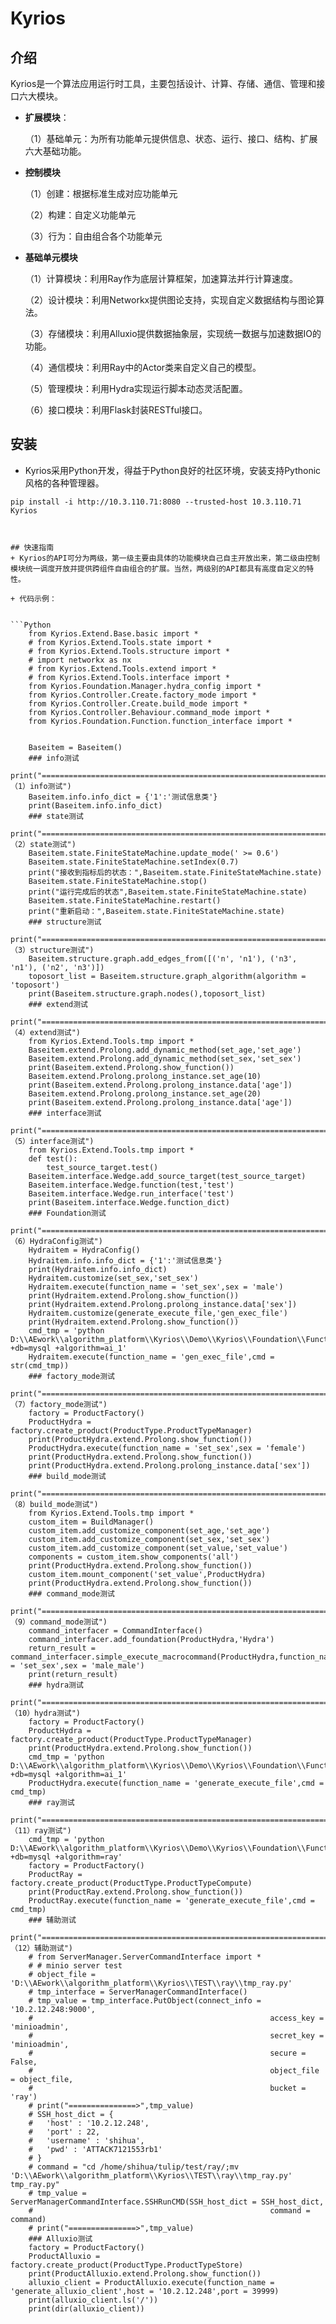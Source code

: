 # Kyrios
## 介绍
Kyrios是一个算法应用运行时工具，主要包括设计、计算、存储、通信、管理和接口六大模块。

+ **扩展模块**：

	（1）基础单元：为所有功能单元提供信息、状态、运行、接口、结构、扩展六大基础功能。

+ **控制模块**

	（1）创建：根据标准生成对应功能单元

	（2）构建：自定义功能单元
	
	（3）行为：自由组合各个功能单元

+ **基础单元模块**

	（1）计算模块：利用Ray作为底层计算框架，加速算法并行计算速度。

	（2）设计模块：利用Networkx提供图论支持，实现自定义数据结构与图论算法。

	（3）存储模块：利用Alluxio提供数据抽象层，实现统一数据与加速数据IO的功能。

	（4）通信模块：利用Ray中的Actor类来自定义自己的模型。

	（5）管理模块：利用Hydra实现运行脚本动态灵活配置。

	（6）接口模块：利用Flask封装RESTful接口。



## 安装
+ Kyrios采用Python开发，得益于Python良好的社区环境，安装支持Pythonic风格的各种管理器。
```
pip install -i http://10.3.110.71:8080 --trusted-host 10.3.110.71 Kyrios



## 快速指南
+ Kyrios的API可分为两级，第一级主要由具体的功能模块自己自主开放出来，第二级由控制模块统一调度开放并提供跨组件自由组合的扩展。当然，两级别的API都具有高度自定义的特性。

+ 代码示例：


```Python
	from Kyrios.Extend.Base.basic import *
	# from Kyrios.Extend.Tools.state import *
	# from Kyrios.Extend.Tools.structure import *
	# import networkx as nx
	# from Kyrios.Extend.Tools.extend import *
	# from Kyrios.Extend.Tools.interface import *
	from Kyrios.Foundation.Manager.hydra_config import *
	from Kyrios.Controller.Create.factory_mode import *
	from Kyrios.Controller.Create.build_mode import *
	from Kyrios.Controller.Behaviour.command_mode import *
	from Kyrios.Foundation.Function.function_interface import *


	Baseitem = Baseitem()
	### info测试
	print("======================================================================== （1）info测试")
	Baseitem.info.info_dict = {'1':'测试信息类'}
	print(Baseitem.info.info_dict)
	### state测试
	print("======================================================================== （2）state测试")
	Baseitem.state.FiniteStateMachine.update_mode(' >= 0.6')
	Baseitem.state.FiniteStateMachine.setIndex(0.7)
	print("接收到指标后的状态：",Baseitem.state.FiniteStateMachine.state)
	Baseitem.state.FiniteStateMachine.stop()
	print("运行完成后的状态",Baseitem.state.FiniteStateMachine.state)
	Baseitem.state.FiniteStateMachine.restart()
	print("重新启动：",Baseitem.state.FiniteStateMachine.state)
	### structure测试
	print("======================================================================== （3）structure测试")
	Baseitem.structure.graph.add_edges_from([('n', 'n1'), ('n3', 'n1'), ('n2', 'n3')])
	toposort_list = Baseitem.structure.graph_algorithm(algorithm = 'toposort')
	print(Baseitem.structure.graph.nodes(),toposort_list)
	### extend测试
	print("======================================================================== （4）extend测试")
	from Kyrios.Extend.Tools.tmp import *
	Baseitem.extend.Prolong.add_dynamic_method(set_age,'set_age')
	Baseitem.extend.Prolong.add_dynamic_method(set_sex,'set_sex')
	print(Baseitem.extend.Prolong.show_function())
	Baseitem.extend.Prolong.prolong_instance.set_age(10)
	print(Baseitem.extend.Prolong.prolong_instance.data['age'])
	Baseitem.extend.Prolong.prolong_instance.set_age(20)
	print(Baseitem.extend.Prolong.prolong_instance.data['age'])
	### interface测试
	print("======================================================================== （5）interface测试")
	from Kyrios.Extend.Tools.tmp import *
	def test():
	    test_source_target.test()
	Baseitem.interface.Wedge.add_source_target(test_source_target)
	Baseitem.interface.Wedge.function(test,'test')
	Baseitem.interface.Wedge.run_interface('test')
	print(Baseitem.interface.Wedge.function_dict)
	### Foundation测试
	print("======================================================================== （6）HydraConfig测试")
	Hydraitem = HydraConfig()
	Hydraitem.info.info_dict = {'1':'测试信息类'}
	print(Hydraitem.info.info_dict)
	Hydraitem.customize(set_sex,'set_sex')
	Hydraitem.execute(function_name = 'set_sex',sex = 'male')
	print(Hydraitem.extend.Prolong.show_function())
	print(Hydraitem.extend.Prolong.prolong_instance.data['sex'])
	Hydraitem.customize(generate_execute_file,'gen_exec_file')
	print(Hydraitem.extend.Prolong.show_function())
	cmd_tmp = 'python D:\\AEwork\\algorithm_platform\\Kyrios\\Demo\\Kyrios\\Foundation\\Function\\hydra_main.py +db=mysql +algorithm=ai_1'
	Hydraitem.execute(function_name = 'gen_exec_file',cmd = str(cmd_tmp))
	### factory_mode测试
	print("======================================================================== （7）factory_mode测试")
	factory = ProductFactory()
	ProductHydra = factory.create_product(ProductType.ProductTypeManager)
	print(ProductHydra.extend.Prolong.show_function())
	ProductHydra.execute(function_name = 'set_sex',sex = 'female')
	print(ProductHydra.extend.Prolong.show_function())
	print(ProductHydra.extend.Prolong.prolong_instance.data['sex'])
	### build_mode测试
	print("======================================================================== （8）build_mode测试")
	from Kyrios.Extend.Tools.tmp import *
	custom_item = BuildManager()
	custom_item.add_customize_component(set_age,'set_age')
	custom_item.add_customize_component(set_sex,'set_sex')
	custom_item.add_customize_component(set_value,'set_value')
	components = custom_item.show_components('all')
	print(ProductHydra.extend.Prolong.show_function())
	custom_item.mount_component('set_value',ProductHydra)
	print(ProductHydra.extend.Prolong.show_function())
	### command_mode测试
	print("======================================================================== （9）command_mode测试")
	command_interfacer = CommandInterface()
	command_interfacer.add_foundation(ProductHydra,'Hydra')
	return_result = command_interfacer.simple_execute_macrocommand(ProductHydra,function_name = 'set_sex',sex = 'male_male')
	print(return_result)
	### hydra测试
	print("======================================================================== （10）hydra测试")
	factory = ProductFactory()
	ProductHydra = factory.create_product(ProductType.ProductTypeManager)
	print(ProductHydra.extend.Prolong.show_function())
	cmd_tmp = 'python D:\\AEwork\\algorithm_platform\\Kyrios\\Demo\\Kyrios\\Foundation\\Function\\hydra_main.py +db=mysql +algorithm=ai_1'
	ProductHydra.execute(function_name = 'generate_execute_file',cmd = cmd_tmp)
	### ray测试
	print("======================================================================== （11）ray测试")
	cmd_tmp = 'python D:\\AEwork\\algorithm_platform\\Kyrios\\Demo\\Kyrios\\Foundation\\Function\\ray_main.py +db=mysql +algorithm=ray'
	factory = ProductFactory()
	ProductRay = factory.create_product(ProductType.ProductTypeCompute)
	print(ProductRay.extend.Prolong.show_function())
	ProductRay.execute(function_name = 'generate_execute_file',cmd = cmd_tmp)
	### 辅助测试
	print("======================================================================== （12）辅助测试")
	# from ServerManager.ServerCommandInterface import *
	# # minio server test
	# object_file = 'D:\\AEwork\\algorithm_platform\\Kyrios\\TEST\\ray\\tmp_ray.py'
	# tmp_interface = ServerManagerCommandInterface()
	# tmp_value = tmp_interface.PutObject(connect_info = '10.2.12.248:9000',
	#                                                     access_key = 'minioadmin',
	#                                                     secret_key = 'minioadmin',
	#                                                     secure = False,
	#                                                     object_file = object_file,
	#                                                     bucket = 'ray')                                                    
	# print("===============>",tmp_value)
	# SSH_host_dict = {
	# 	'host' : '10.2.12.248',
	# 	'port' : 22,
	# 	'username' : 'shihua',
	# 	'pwd' : 'ATTACK7121553rb1'
	# }
	# command = "cd /home/shihua/tulip/test/ray/;mv 'D:\\AEwork\\algorithm_platform\\Kyrios\\TEST\\ray\\tmp_ray.py' tmp_ray.py"
	# tmp_value = ServerManagerCommandInterface.SSHRunCMD(SSH_host_dict = SSH_host_dict,
	#                                                     command = command)
	# print("===============>",tmp_value)
	### Alluxio测试
	factory = ProductFactory()
	ProductAlluxio = factory.create_product(ProductType.ProductTypeStore)
	print(ProductAlluxio.extend.Prolong.show_function())
	alluxio_client = ProductAlluxio.execute(function_name = 'generate_alluxio_client',host = '10.2.12.248',port = 39999)
	print(alluxio_client.ls('/'))
	print(dir(alluxio_client))
```






